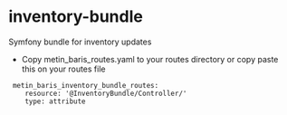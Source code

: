 # inventory-bundle
Symfony bundle for inventory updates

- Copy metin_baris_routes.yaml to your routes directory or copy paste this on your routes file

```
 metin_baris_inventory_bundle_routes:
    resource: '@InventoryBundle/Controller/'
    type: attribute
```